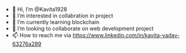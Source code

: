 - 👋 Hi, I’m @Kavita1928
- 👀 I’m interested in collabration in project
- 🌱 I’m currently learning blockchain 
- 💞️ I’m looking to collaborate on web development project
- 📫 How to reach me via https://www.linkedin.com/in/kavita-yadav-63276a289


<!---
Kavita1928/Kavita1928 is a ✨ special ✨ repository because its `README.md` (this file) appears on your GitHub profile.
You can click the Preview link to take a look at your changes.
--->

